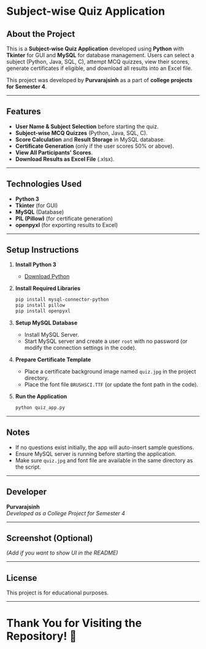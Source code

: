 # Subject-wise Quiz Application

## About the Project

This is a **Subject-wise Quiz Application** developed using **Python** with **Tkinter** for GUI and **MySQL** for database management. Users can select a subject (Python, Java, SQL, C), attempt MCQ quizzes, view their scores, generate certificates if eligible, and download all results into an Excel file.

This project was developed by **Purvarajsinh** as a part of **college projects for Semester 4**.

---

## Features

- **User Name & Subject Selection** before starting the quiz.
- **Subject-wise MCQ Quizzes** (Python, Java, SQL, C).
- **Score Calculation** and **Result Storage** in MySQL database.
- **Certificate Generation** (only if the user scores 50% or above).
- **View All Participants' Scores**.
- **Download Results as Excel File** (.xlsx).

---

## Technologies Used

- **Python 3**
- **Tkinter** (for GUI)
- **MySQL** (Database)
- **PIL (Pillow)** (for certificate generation)
- **openpyxl** (for exporting results to Excel)

---

## Setup Instructions

1. **Install Python 3**

   - [Download Python](https://www.python.org/downloads/)

2. **Install Required Libraries**

   ```bash
   pip install mysql-connector-python
   pip install pillow
   pip install openpyxl
   ```

3. **Setup MySQL Database**

   - Install MySQL Server.
   - Start MySQL server and create a user `root` with no password (or modify the connection settings in the code).

4. **Prepare Certificate Template**

   - Place a certificate background image named `quiz.jpg` in the project directory.
   - Place the font file `BRUSHSCI.TTF` (or update the font path in the code).

5. **Run the Application**

   ```bash
   python quiz_app.py
   ```

---

## Notes

- If no questions exist initially, the app will auto-insert sample questions.
- Ensure MySQL server is running before starting the application.
- Make sure `quiz.jpg` and font file are available in the same directory as the script.

---

## Developer

**Purvarajsinh**\
*Developed as a College Project for Semester 4*

---

## Screenshot (Optional)

*(Add if you want to show UI in the README)*

---

## License

This project is for educational purposes.

---

# Thank You for Visiting the Repository! 🎉


